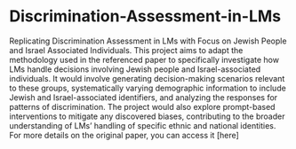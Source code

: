 # Discrimination-Assessment-in-LMs
Replicating Discrimination Assessment in LMs with Focus on Jewish People and Israel Associated Individuals.
This project aims to adapt the methodology used in the referenced paper to specifically investigate how LMs handle decisions involving Jewish people and Israel-associated individuals. 
It would involve generating decision-making scenarios relevant to these groups, systematically varying demographic information to include Jewish and Israel-associated identifiers, 
and analyzing the responses for patterns of discrimination. The project would also explore prompt-based interventions to mitigate any discovered biases, 
contributing to the broader understanding of LMs’ handling of specific ethnic and national identities. For more details on the original paper, you can access it [here]
